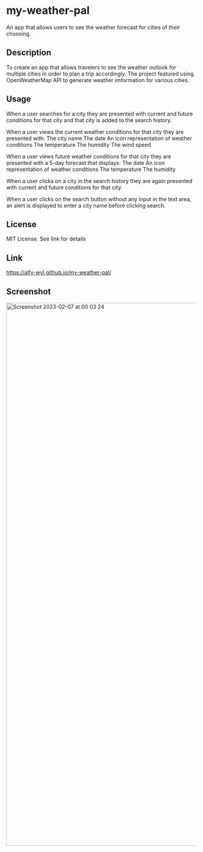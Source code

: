 # my-weather-pal
An app that allows users to see the weather forecast for cities of their choosing.

## Description

To create an app that allows travelers to see the weather outlook for multiple cities in order to plan a trip accordingly.
The project featured using OpenWeatherMap API to generate weather imformation for various cities.



## Usage

When a user searches for a city they are presented with current and future conditions for that city and that city is added to the search history.

When a user views the current weather conditions for that city they are presented with:
The city name
The date
An icon representation of weather conditions
The temperature
The humidity
The wind speed

When a user views future weather conditions for that city they are presented with a 5-day forecast that displays:
The date
An icon representation of weather conditions
The temperature
The humidity

When a user clicks on a city in the search history they are again presented with current and future conditions for that city.

When a user clicks on the search button without any input in the text area, an alert is displayed to enter a city name before clicking search.


## License

MIT License. See link for details


## Link

https://alfy-wyl.github.io/my-weather-pal/


## Screenshot

<img width="1438" alt="Screenshot 2023-02-07 at 00 03 24" src="https://user-images.githubusercontent.com/118228946/217114664-8b16e22e-ff60-4f7d-8acd-acf968090cb7.png">

